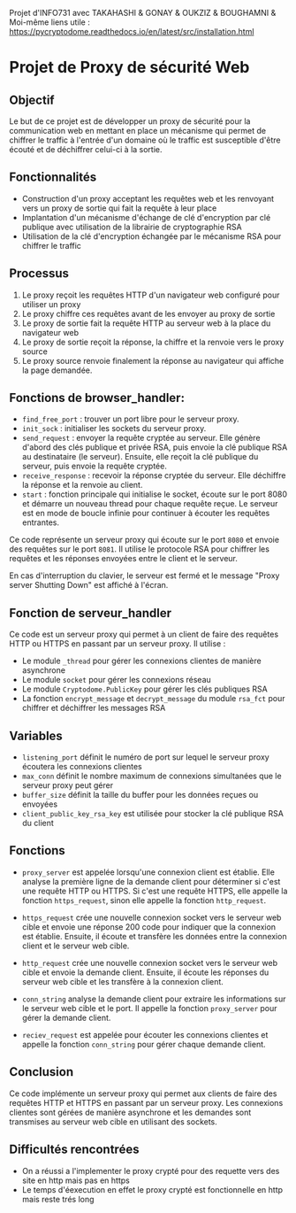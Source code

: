 Projet d'INFO731 avec TAKAHASHI &amp; GONAY &amp; OUKZIZ &amp; BOUGHAMNI &amp; Moi-même
liens utile : https://pycryptodome.readthedocs.io/en/latest/src/installation.html

# Projet de Proxy de sécurité Web

## Objectif

Le but de ce projet est de développer un proxy de sécurité pour la communication web en mettant en place un mécanisme qui permet de chiffrer le traffic à l'entrée d'un domaine où le traffic est susceptible d'être écouté et de déchiffrer celui-ci à la sortie.

## Fonctionnalités

- Construction d'un proxy acceptant les requêtes web et les renvoyant vers un proxy de sortie qui fait la requête à leur place
- Implantation d'un mécanisme d'échange de clé d'encryption par clé publique avec utilisation de la librairie de cryptographie RSA
- Utilisation de la clé d'encryption échangée par le mécanisme RSA pour chiffrer le traffic

## Processus

1. Le proxy reçoit les requêtes HTTP d'un navigateur web configuré pour utiliser un proxy
2. Le proxy chiffre ces requêtes avant de les envoyer au proxy de sortie
3. Le proxy de sortie fait la requête HTTP au serveur web à la place du navigateur web
4. Le proxy de sortie reçoit la réponse, la chiffre et la renvoie vers le proxy source
5. Le proxy source renvoie finalement la réponse au navigateur qui affiche la page demandée.

## Fonctions de browser_handler:

- `find_free_port` : trouver un port libre pour le serveur proxy.
- `init_sock` : initialiser les sockets du serveur proxy.
- `send_request` : envoyer la requête cryptée au serveur. Elle génère d'abord des clés publique et privée RSA, puis envoie la clé publique RSA au destinataire (le serveur). Ensuite, elle reçoit la clé publique du serveur, puis envoie la requête cryptée.
- `receive_response` : recevoir la réponse cryptée du serveur. Elle déchiffre la réponse et la renvoie au client.
- `start` : fonction principale qui initialise le socket, écoute sur le port 8080 et démarre un nouveau thread pour chaque requête reçue. Le serveur est en mode de boucle infinie pour continuer à écouter les requêtes entrantes.

Ce code représente un serveur proxy qui écoute sur le port `8080` et envoie des requêtes sur le port `8081`. Il utilise le protocole RSA pour chiffrer les requêtes et les réponses envoyées entre le client et le serveur.

En cas d'interruption du clavier, le serveur est fermé et le message "Proxy server Shutting Down" est affiché à l'écran.

## Fonction de serveur_handler

Ce code est un serveur proxy qui permet à un client de faire des requêtes HTTP ou HTTPS en passant par un serveur proxy. Il utilise :

- Le module `_thread` pour gérer les connexions clientes de manière asynchrone
- Le module `socket` pour gérer les connexions réseau
- Le module `Cryptodome.PublicKey` pour gérer les clés publiques RSA
- La fonction `encrypt_message` et `decrypt_message` du module `rsa_fct` pour chiffrer et déchiffrer les messages RSA

## Variables

- `listening_port` définit le numéro de port sur lequel le serveur proxy écoutera les connexions clientes
- `max_conn` définit le nombre maximum de connexions simultanées que le serveur proxy peut gérer
- `buffer_size` définit la taille du buffer pour les données reçues ou envoyées
- `client_public_key_rsa_key` est utilisée pour stocker la clé publique RSA du client

## Fonctions

- `proxy_server` est appelée lorsqu'une connexion client est établie. Elle analyse la première ligne de la demande client pour déterminer si c'est une requête HTTP ou HTTPS. Si c'est une requête HTTPS, elle appelle la fonction `https_request`, sinon elle appelle la fonction `http_request`.

- `https_request` crée une nouvelle connexion socket vers le serveur web cible et envoie une réponse 200 code pour indiquer que la connexion est établie. Ensuite, il écoute et transfère les données entre la connexion client et le serveur web cible.

- `http_request` crée une nouvelle connexion socket vers le serveur web cible et envoie la demande client. Ensuite, il écoute les réponses du serveur web cible et les transfère à la connexion client.

- `conn_string` analyse la demande client pour extraire les informations sur le serveur web cible et le port. Il appelle la fonction `proxy_server` pour gérer la demande client.

- `reciev_request` est appelée pour écouter les connexions clientes et appelle la fonction `conn_string` pour gérer chaque demande client.

## Conclusion

Ce code implémente un serveur proxy qui permet aux clients de faire des requêtes HTTP et HTTPS en passant par un serveur proxy. Les connexions clientes sont gérées de manière asynchrone et les demandes sont transmises au serveur web cible en utilisant des sockets.



## Difficultés rencontrées
- On a réussi a l'implementer le proxy crypté pour des requette vers des site en http mais pas en https
- Le temps d'éexecution en effet le proxy crypté est fonctionnelle en http mais reste trés long

